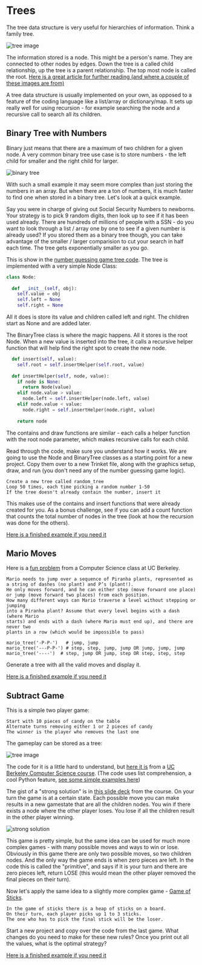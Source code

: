 # Trees

The tree data structure is very useful for hierarchies of information. Think a family tree. 

![tree image](https://cdn-media-1.freecodecamp.org/images/1*V_EUgNXVc8Wy9H1-JoqT3g.jpeg)

The information stored is a node. This might be a person's name. They are connected to other nodes by edges. Down the tree is a called child relationship, up the tree is a parent relationship. The top most node is called the root. [Here is a great article for further reading (and where a couple of these images are from)](https://www.freecodecamp.org/news/all-you-need-to-know-about-tree-data-structures-bceacb85490c/)

A tree data structure is usually implemented on your own, as opposed to a feature of the coding language like a list/array or dictionary/map. It sets up really well for using recursion - for example searching the node and a recursive call to search all its children.


## Binary Tree with Numbers

Binary just means that there are a maximum of two children for a given node. A very common binary tree use case is to store numbers - the left child for smaller and the right child for larger.

![binary tree](https://cdn-media-1.freecodecamp.org/images/1*ofbwuz4inpf2OlB-l9gtHw.jpeg)

With such a small example it may seem more complex than just storing the numbers in an array. But when there are a ton of numbers, it is much faster to find one when stored in a binary tree. Let's look at a quick example.

Say you were in charge of giving out Social Security Numbers to newborns. Your strategy is to pick 9 random digits, then look up to see if it has been used already. There are hundreds of millions of people with a SSN - do you want to look through a list / array one by one to see if a given number is already used? If you stored them as a binary tree though, you can take advantage of the smaller / larger comparision to cut your search in half each time. The tree gets exponentially smaller as you go.

This is show in the [number guessing game tree code](https://trinket.io/library/trinkets/4b175d57d7). The tree is implemented with a very simple Node Class:
```python
class Node:
  
  def __init__(self, obj):
    self.value = obj
    self.left = None
    self.right = None
```

All it does is store its value and children called left and right. The children start as None and are added later.

The BinaryTree class is where the magic happens. All it stores is the root Node. When a new value is inserted into the tree, it calls a recursive helper function that will help find the right spot to create the new node.

```python
  def insert(self, value):
    self.root = self.insertHelper(self.root, value)
    
  def insertHelper(self, node, value):
    if node is None:
      return Node(value)
    elif node.value > value:
      node.left = self.insertHelper(node.left, value)
    elif node.value < value:
      node.right = self.insertHelper(node.right, value)
    
    return node
```
The contains and draw functions are similar - each calls a helper function with the root node parameter, which makes recursive calls for each child.

Read through the code, make sure you understand how it works. We are going to use the Node and BinaryTree classes as a starting point for a new project. Copy them over to a new Trinket file, along with the graphics setup, draw, and run (you don't need any of the number guessing game logic).

```
Create a new tree called random_tree
Loop 50 times, each time picking a random number 1-50
If the tree doesn't already contain the number, insert it
```

This makes use of the contains and insert functions that were already created for you. As a bonus challenge, see if you can add a count function that counts the total number of nodes in the tree (look at how the recursion was done for the others).

[Here is a finished example if you need it](https://trinket.io/library/trinkets/69d9c700cb)

## Mario Moves

Here is a [fun problem](https://inst.eecs.berkeley.edu/~cs61a/sp20/disc/guer01_sol.pdf) from a Computer Science class at UC Berkeley. 

```
Mario needs to jump over a sequence of Piranha plants, represented as a string of dashes (no plant) and P’s (plant!).
He only moves forward, and he can either step (move forward one place) or jump (move forward two places) from each position.
How many different ways can Mario traverse a level without stepping or jumping
into a Piranha plant? Assume that every level begins with a dash (where Mario
starts) and ends with a dash (where Mario must end up), and there are never two 
plants in a row (which would be impossible to pass)

mario_tree('-P-P-')   # jump, jump
mario_tree('---P-P-') # step, step, jump, jump OR jump, jump, jump
mario_tree('----')  # step, jump OR jump, step OR step, step, step
```

Generate a tree with all the valid moves and display it.

[Here is a finished example if you need it](https://trinket.io/library/trinkets/2b0603d822)

## Subtract Game

This is a simple two player game:
```
Start with 10 pieces of candy on the table
Alternate turns removing either 1 or 2 pieces of candy
The winner is the player who removes the last one
```

The gameplay can be stored as a tree: 

![tree image](https://user-images.githubusercontent.com/1643783/86969814-38d94280-c123-11ea-8f37-008429b77166.png)

The code for it is a little hard to understand, but [here it is](https://trinket.io/library/trinkets/f99f83edff) from a [UC Berkeley Computer Science course](https://drive.google.com/drive/folders/1JDzC1WS13oQlsgLhUznfk-U-65GiZ8rK). (The code uses list comprehension, a cool Python feature, [see some simple examples here](https://trinket.io/library/trinkets/74cd81d38a))

The gist of a "strong solution" is in [this slide deck](https://drive.google.com/file/d/1nQY67Q1S3jXWGzR8sNrKNdDoe45tMiml/view) from the course. On your turn the game is at a certain state. Each possible move you can make results in a new gamestate that are all the children nodes. You win if there exists a node where the other player loses. You lose if all the children result in the other player winning. 

![strong solution](https://user-images.githubusercontent.com/1643783/86971445-0a109b80-c126-11ea-9f34-447c3c16b8a5.png)

This game is pretty simple, but the same idea can be used for much more complex games - with many possible moves and ways to win or lose. Obviously in this game there are only two possible moves, so two children nodes. And the only way the game ends is when zero pieces are left. In the code this is called the "primitive", and says if it is your turn and there are zero pieces left, return LOSE (this would mean the other player removed the final pieces on their turn).

Now let's apply the same idea to a slightly more complex game - [Game of Sticks](http://nifty.stanford.edu/2014/laaksonen-vihavainen-game-of-sticks/handout.html).

```
In the game of sticks there is a heap of sticks on a board. 
On their turn, each player picks up 1 to 3 sticks. 
The one who has to pick the final stick will be the loser.
```

Start a new project and copy over the code from the last game. What changes do you need to make for these new rules? Once you print out all the values, what is the optimal strategy?

[Here is a finished example if you need it](https://trinket.io/library/trinkets/f9a1a79b38)
